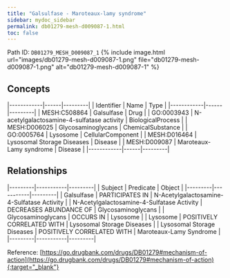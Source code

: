 ```yaml
---
title: "Galsulfase - Maroteaux-lamy syndrome"
sidebar: mydoc_sidebar
permalink: db01279-mesh-d009087-1.html
toc: false 
---
```



Path ID: `DB01279_MESH_D009087_1`
{% include image.html url="images/db01279-mesh-d009087-1.png" file="db01279-mesh-d009087-1.png" alt="db01279-mesh-d009087-1" %}

## Concepts

|------------|------|---------|
| Identifier | Name | Type    |
|------------|------|---------|
| MESH:C508864 | Galsulfase | Drug |
| GO:0003943 | N-acetylgalactosamine-4-sulfatase activity | BiologicalProcess |
| MESH:D006025 | Glycosaminoglycans | ChemicalSubstance |
| GO:0005764 | Lysosome | CellularComponent |
| MESH:D016464 | Lysosomal Storage Diseases | Disease |
| MESH:D009087 | Maroteaux-Lamy syndrome | Disease |
|------------|------|---------|

## Relationships

|---------|-----------|---------|
| Subject | Predicate | Object  |
|---------|-----------|---------|
| Galsulfase | PARTICIPATES IN | N-Acetylgalactosamine-4-Sulfatase Activity |
| N-Acetylgalactosamine-4-Sulfatase Activity | DECREASES ABUNDANCE OF | Glycosaminoglycans |
| Glycosaminoglycans | OCCURS IN | Lysosome |
| Lysosome | POSITIVELY CORRELATED WITH | Lysosomal Storage Diseases |
| Lysosomal Storage Diseases | POSITIVELY CORRELATED WITH | Maroteaux-Lamy Syndrome |
|---------|-----------|---------|

Reference: [https://go.drugbank.com/drugs/DB01279#mechanism-of-action](https://go.drugbank.com/drugs/DB01279#mechanism-of-action){:target="_blank"}